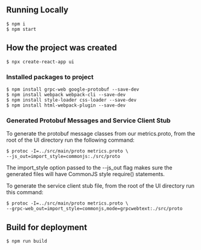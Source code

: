 ## Running Locally
```
$ npm i
$ npm start
```

## How the project was created
```
$ npx create-react-app ui
```

### Installed packages to project
```
$ npm install grpc-web google-protobuf --save-dev
$ npm install webpack webpack-cli --save-dev
$ npm install style-loader css-loader --save-dev
$ npm install html-webpack-plugin --save-dev
```

### Generated Protobuf Messages and Service Client Stub
To generate the protobuf message classes from our metrics.proto, from the root of the UI  directory run the following command:

```
$ protoc -I=../src/main/proto metrics.proto \
--js_out=import_style=commonjs:./src/proto
```

The import_style option passed to the --js_out flag makes sure the generated files will have CommonJS style require() statements.

To generate the service client stub file, from the root of the UI directory run this command:
```
$ protoc -I=../src/main/proto metrics.proto \
--grpc-web_out=import_style=commonjs,mode=grpcwebtext:./src/proto
```

## Build for deployment
```
$ npm run build
```


